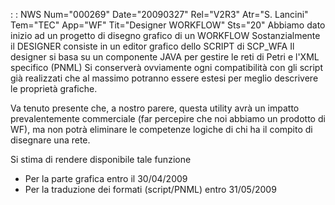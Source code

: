  :  : NWS Num="000269" Date="20090327" Rel="V2R3" Atr="S. Lancini" Tem="TEC" App="WF" Tit="Designer WORKFLOW" Sts="20"
Abbiamo dato inizio ad un progetto di disegno grafico di un WORKFLOW
Sostanzialmente il DESIGNER consiste in un editor grafico dello SCRIPT di SCP_WFA Il designer si basa su un componente JAVA per gestire le reti di Petri e l'XML specifico (PNML) 
Si conserverà ovviamente ogni compatibilità con gli script già realizzati che al massimo potranno essere estesi per meglio descrivere le proprietà grafiche.

Va tenuto presente che, a nostro parere, questa utility avrà un impatto prevalentemente commerciale
(far percepire che noi abbiamo un prodotto di WF), ma non potrà eliminare le competenze logiche di
chi ha il compito di disegnare una rete.

Si stima di rendere disponibile tale funzione
- Per la parte grafica entro il 30/04/2009
- Per la traduzione dei formati (script/PNML) entro 31/05/2009
